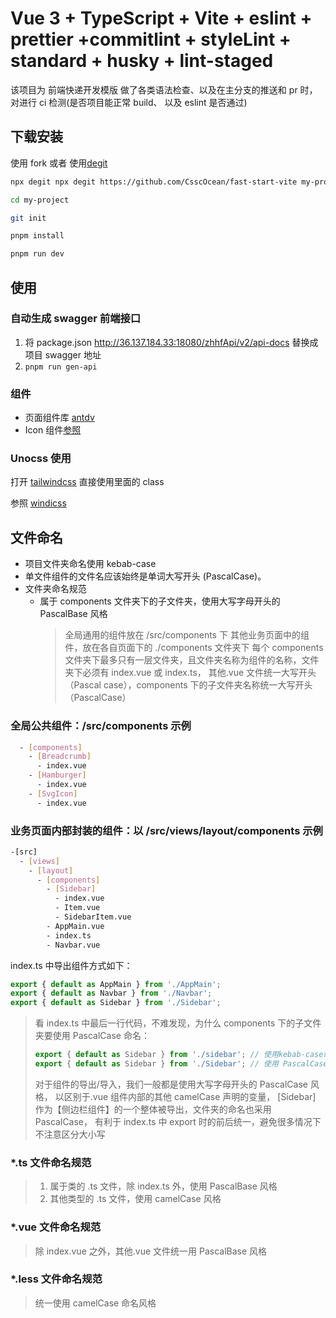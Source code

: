 # Vue 3 + TypeScript + Vite + eslint + prettier +commitlint + styleLint + standard + husky + lint-staged

该项目为 前端快递开发模版 做了各类语法检查、以及在主分支的推送和 pr 时，对进行 ci 检测(是否项目能正常 build、
以及 eslint 是否通过)

## 下载安装

使用 fork 或者 使用[degit](https://github.com/Rich-Harris/degit)

```bash
npx degit npx degit https://github.com/CsscOcean/fast-start-vite my-project

cd my-project

git init

pnpm install

pnpm run dev

```

## 使用

### 自动生成 swagger 前端接口

1. 将 package.json http://36.137.184.33:18080/zhhfApi/v2/api-docs 替换成项目 swagger 地址
2. `pnpm run gen-api`

### 组件

- 页面组件库 [antdv](https://www.antdv.com/components/overview)
- Icon 组件[参照]('./src/components/VIcon/README.md')

### Unocss 使用

打开 [tailwindcss](https://tailwindcss.com/docs/installation) 直接使用里面的 class

参照 [windicss](https://cn.windicss.org/)

## 文件命名

- 项目文件夹命名使用 kebab-case
- 单文件组件的文件名应该始终是单词大写开头 (PascalCase)。
- 文件夹命名规范
  - 属于 components 文件夹下的子文件夹，使用大写字母开头的 PascalBase 风格
    > 全局通用的组件放在 /src/components 下 其他业务页面中的组件，放在各自页面下的 ./components 文件夹下 每个
    > components 文件夹下最多只有一层文件夹，且文件夹名称为组件的名称，文件夹下必须有 index.vue 或 index.ts，
    > 其他.vue 文件统一大写开头（Pascal case），components 下的子文件夹名称统一大写开头（PascalCase）

### 全局公共组件：/src/components 示例

```bash
  - [components]
    - [Breadcrumb]
      - index.vue
    - [Hamburger]
      - index.vue
    - [SvgIcon]
      - index.vue
```

### 业务页面内部封装的组件：以 /src/views/layout/components 示例

```bash
-[src]
  - [views]
    - [layout]
      - [components]
        - [Sidebar]
          - index.vue
          - Item.vue
          - SidebarItem.vue
        - AppMain.vue
        - index.ts
        - Navbar.vue
```

index.ts 中导出组件方式如下：

```typescript
export { default as AppMain } from './AppMain';
export { default as Navbar } from './Navbar';
export { default as Sidebar } from './Sidebar';
```

> 看 index.ts 中最后一行代码，不难发现，为什么 components 下的子文件夹要使用 PascalCase 命名：
>
> ```typescript
> export { default as Sidebar } from './sidebar'; // 使用kebab-case命名的文件夹
> export { default as Sidebar } from './Sidebar'; // 使用 PascalCase命名的文件夹
> ```
>
> 对于组件的导出/导入，我们一般都是使用大写字母开头的 PascalCase 风格， 以区别于.vue 组件内部的其他 camelCase
> 声明的变量， [Sidebar] 作为【侧边栏组件】的一个整体被导出，文件夹的命名也采用 PascalCase， 有利于 index.ts
> 中 export 时的前后统一，避免很多情况下不注意区分大小写

### \*.ts 文件命名规范

> 1. 属于类的 .ts 文件，除 index.ts 外，使用 PascalBase 风格
> 2. 其他类型的 .ts 文件，使用 camelCase 风格

### \*.vue 文件命名规范

> 除 index.vue 之外，其他.vue 文件统一用 PascalBase 风格

### \*.less 文件命名规范

> 统一使用 camelCase 命名风格

